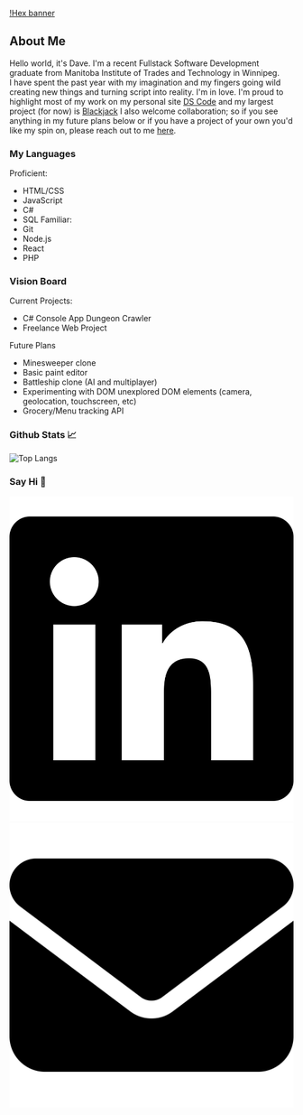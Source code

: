 [!Hex banner](src/img/hexes.svg)
## About Me
Hello world, it's Dave. I'm a recent Fullstack Software Development graduate from Manitoba Institute of Trades and Technology in Winnipeg.  
I have spent the past year with my imagination and my fingers going wild creating new things and turning script into reality. I'm in love. 
I'm proud to highlight most of my work on my personal site [DS Code](https://ds-code.ca) and my largest project (for now) is [Blackjack](https://dave-sommerville.github.io/blackjack/)
I also welcome collaboration; so if you see anything in my future plans below or if you have a project of your own you'd like my spin on, 
please reach out to me [here](mailto:dave.r.sommerville@outlook.com). 

### My Languages
Proficient: 
- HTML/CSS
- JavaScript
- C#
- SQL
Familiar:
- Git
- Node.js
- React
- PHP

### Vision Board
Current Projects:
- C# Console App Dungeon Crawler
- Freelance Web Project

Future Plans
- Minesweeper clone
- Basic paint editor
- Battleship clone (AI and multiplayer)
- Experimenting with DOM unexplored DOM elements (camera, geolocation, touchscreen, etc)
- Grocery/Menu tracking API


### Github Stats 📈
![Top Langs](https://github-readme-stats.vercel.app/api/top-langs/?username=dave-sommerville&layout=compact&theme=radical)

### Say Hi 👋
[![LinkedIn](/src/img/linkedin.svg)](www.linkedin.com/in/dave-sommerville-2abb50326)
[![Outlook](/src/img/email.svg)](mailto:dave.r.sommerville@outlook.com)
